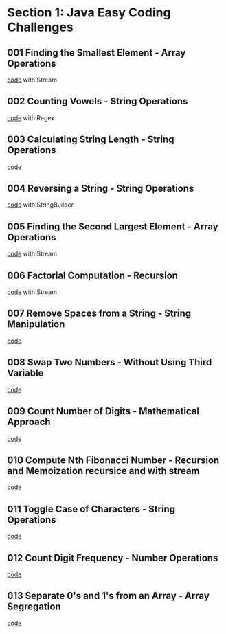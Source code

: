# Section 1: Java Easy Coding Challenges

## 001 Finding the Smallest Element - Array Operations

[code](Exercise001.java) with Stream

## 002 Counting Vowels - String Operations

[code](Exercise002.java) with Regex

## 003 Calculating String Length - String Operations

[code](Exercise003.java) 

## 004 Reversing a String - String Operations

[code](Exercise004.java) with StringBuilder

## 005 Finding the Second Largest Element - Array Operations

[code](Exercise005.java) with Stream

## 006 Factorial Computation - Recursion

[code](Exercise006.java) with Stream

## 007 Remove Spaces from a String - String Manipulation

[code](Exercise007.java)

## 008 Swap Two Numbers - Without Using Third Variable

[code](Exercise008.java)

## 009 Count Number of Digits - Mathematical Approach

[code](Exercise009.java)

## 010 Compute Nth Fibonacci Number - Recursion and Memoization recursice and with stream

[code](Exercise010.java)

## 011 Toggle Case of Characters - String Operations

[code](Exercise011.java)

## 012 Count Digit Frequency - Number Operations

[code](Exercise012.java)

## 013 Separate 0's and 1's from an Array - Array Segregation

[code](Exercise013.java)
